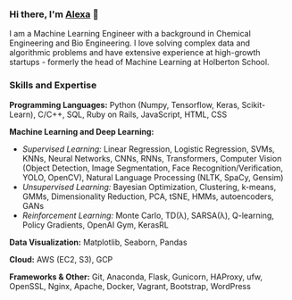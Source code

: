 ### Hi there, I'm [Alexa](https://www.linkedin.com/in/alexa-orrico/) 👋

I am a Machine Learning Engineer with a background in Chemical Engineering and Bio Engineering. I love solving complex data and algorithmic problems and have extensive experience at high-growth startups - formerly the head of Machine Learning at Holberton School.


### Skills and Expertise
**Programming Languages:** Python (Numpy, Tensorflow, Keras, Scikit-Learn), C/C++, SQL, Ruby on Rails, JavaScript, HTML, CSS

**Machine Learning and Deep Learning:** 

- _Supervised Learning:_ Linear Regression, Logistic Regression, SVMs, KNNs, Neural Networks, CNNs, RNNs, Transformers, Computer Vision (Object Detection, Image Segmentation, Face Recognition/Verification, YOLO, OpenCV), Natural Language Processing (NLTK, SpaCy, Gensim)
- _Unsupervised Learning:_ Bayesian Optimization, Clustering, k-means, GMMs, Dimensionality Reduction, PCA, tSNE, HMMs, autoencoders, GANs 
- _Reinforcement Learning:_ Monte Carlo, TD(λ), SARSA(λ), Q-learning, Policy Gradients, OpenAI Gym, KerasRL

**Data Visualization:** Matplotlib, Seaborn, Pandas

**Cloud:** AWS (EC2, S3), GCP

**Frameworks & Other:** Git, Anaconda, Flask, Gunicorn, HAProxy, ufw, OpenSSL, Nginx, Apache, Docker, Vagrant, Bootstrap, WordPress
